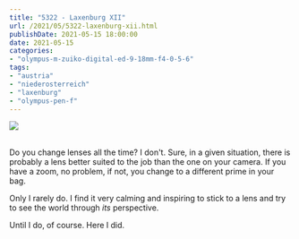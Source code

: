 ```yaml
---
title: "5322 - Laxenburg XII"
url: /2021/05/5322-laxenburg-xii.html
publishDate: 2021-05-15 18:00:00
date: 2021-05-15
categories:
- "olympus-m-zuiko-digital-ed-9-18mm-f4-0-5-6"
tags:
- "austria"
- "niederosterreich"
- "laxenburg"
- "olympus-pen-f"
---
```

<div class="container">
<div class="center"><a target="_blank" href="https://d25zfm9zpd7gm5.cloudfront.net/1200x1200/2019/20190422_112453_lr.jpg"><img class="webfeedsFeaturedVisual" src="https://d25zfm9zpd7gm5.cloudfront.net/0600x0600/2019/20190422_112453_lr.jpg" /></a></div>
</div>
<br />

Do you change lenses all the time? I don't. Sure, in a given
situation, there is probably a lens better suited to the job
than the one on your camera. If you have a zoom, no problem,
if not, you change to a different prime in your bag.

Only I rarely do. I find it very calming and inspiring to
stick to a lens and try to see the world through _its_
perspective.

Until I do, of course. Here I did.
